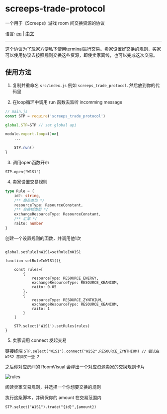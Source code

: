 # screeps-trade-protocol

一个用于《Screeps》游戏 room 间交换资源的协议

语言: [en](readme-en.MD) | [中文](readme.MD)

----

这个协议为了玩家方便私下使用terminal进行交易。卖家设置好交换的规则，买家可以使用协议去按照规则交换这些资源，即使卖家离线，也可以完成这次交易。

## 使用方法

1. 复制并重命名 ```src/index.js``` 例如 ```screeps_trade_protocol```. 然后放到你的代码里

2. 在loop循环中调用 run 函数去监听 incomming message

```js
// main.js
const STP = require('screeps_trade_protocol')

global.STP=STP // set global api

module.export.loop=()=>{
    ...

    STP.run()
}

```

3. 调用open函数开市

```STP.open("W1S1")```

4. 卖家设置交易规则

```ts
type Rule = {
    id?: string,
    /** 商品类型 */
    resourceType: ResourceConstant,
    /** 交换物类型 */
    exchangeResourceType: ResourceConstant,
    /** 汇率 */
    raito: number
}

```

创建一个设置规则的函数，并调用他1次

```

global.setRuleInW1S1=setRuleInW1S1

function setRuleInW1S1(){
    
    const rules=[
        {
            resourceType: RESOURCE_ENERGY,
            exchangeResourceType: RESOURCE_KEANIUM,
            raito: 0.05
        },
        {
            resourceType: RESOURCE_ZYNTHIUM,
            exchangeResourceType: RESOURCE_KEANIUM,
            raito: 1
        }
    ]
    
    STP.select('W1S1').setRules(rules)
}
```

5. 卖家调用 connect 发起交易

链接终端
```STP.select("W1S1").connect("W2S2",RESOURCE_ZYNTHIUM) // 尝试在 W2S2 房间买一些 Z ```

之后你对应房间的 RoomVisual 会弹出一个对应资源卖家的交换规则卡片

![rules](assets/card.jpg)

阅读卖家交易规则，并选择一个你想要交换的规则

执行这条脚本，并确保你的 amount 在交易范围内

```STP.select("W1S1").trade("{id}",{amount})```
